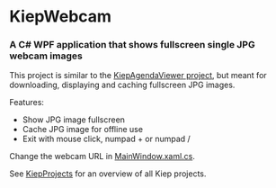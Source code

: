 # KiepWebcam
### A C# WPF application that shows fullscreen single JPG webcam images
 
This project is similar to the [KiepAgendaViewer project](https://github.com/Joozt/KiepAgendaViewer), but meant for downloading, displaying and caching fullscreen JPG images.

Features:
- Show JPG image fullscreen
- Cache JPG image for offline use
- Exit with mouse click, numpad + or numpad /

Change the webcam URL in [MainWindow.xaml.cs](MainWindow.xaml.cs).

See [KiepProjects](https://github.com/Joozt/KiepProjects) for an overview of all Kiep projects.
